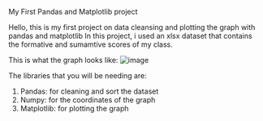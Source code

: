 My First Pandas and Matplotlib project 

Hello, this is my first project on data cleansing and plotting the graph with pandas and matplotlib 
In this project, i used an xlsx dataset that contains the formative and sumamtive scores of my class.


This is what the graph looks like:
![image](https://github.com/user-attachments/assets/e10552ca-d8d5-4954-80b6-77e6f29099c6)


The libraries that you will be needing are:
1. Pandas: for cleaning and sort the dataset 
2. Numpy: for the coordinates of the graph
3. Matplotlib: for plotting the graph
